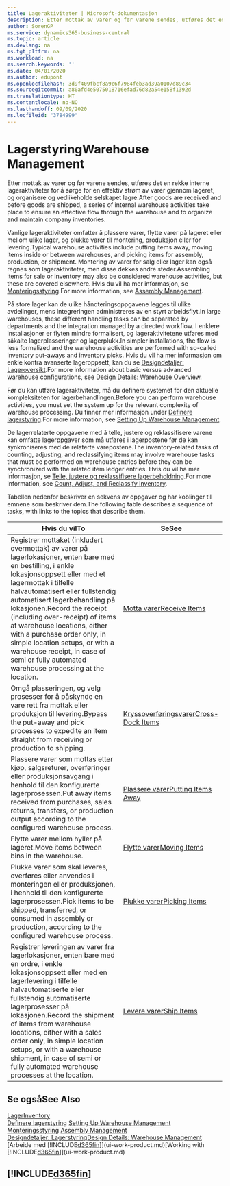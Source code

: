 ```yaml
---
title: Lageraktiviteter | Microsoft-dokumentasjon
description: Etter mottak av varer og før varene sendes, utføres det en rekke interne lageraktiviteter for å sørge for en effektiv strøm av varer gjennom lageret, og organisere og vedlikeholde selskapet lagre.
author: SorenGP
ms.service: dynamics365-business-central
ms.topic: article
ms.devlang: na
ms.tgt_pltfrm: na
ms.workload: na
ms.search.keywords: ''
ms.date: 04/01/2020
ms.author: edupont
ms.openlocfilehash: 3d9f409fbcf8a9c6f7984feb3ad39a0107d89c34
ms.sourcegitcommit: a80afd4e5075018716efad76d82a54e158f1392d
ms.translationtype: HT
ms.contentlocale: nb-NO
ms.lasthandoff: 09/09/2020
ms.locfileid: "3784999"
---
```

# <a name="warehouse-management"></a><span data-ttu-id="6d9d5-103">Lagerstyring</span><span class="sxs-lookup"><span data-stu-id="6d9d5-103">Warehouse Management</span></span>
<span data-ttu-id="6d9d5-104">Etter mottak av varer og før varene sendes, utføres det en rekke interne lageraktiviteter for å sørge for en effektiv strøm av varer gjennom lageret, og organisere og vedlikeholde selskapet lagre.</span><span class="sxs-lookup"><span data-stu-id="6d9d5-104">After goods are received and before goods are shipped, a series of internal warehouse activities take place to ensure an effective flow through the warehouse and to organize and maintain company inventories.</span></span>

<span data-ttu-id="6d9d5-105">Vanlige lageraktiviteter omfatter å plassere varer, flytte varer på lageret eller mellom ulike lager, og plukke varer til montering, produksjon eller for levering.</span><span class="sxs-lookup"><span data-stu-id="6d9d5-105">Typical warehouse activities include putting items away, moving items inside or between warehouses, and picking items for assembly, production, or shipment.</span></span> <span data-ttu-id="6d9d5-106">Montering av varer for salg eller lager kan også regnes som lageraktiviteter, men disse dekkes andre steder.</span><span class="sxs-lookup"><span data-stu-id="6d9d5-106">Assembling items for sale or inventory may also be considered warehouse activities, but these are covered elsewhere.</span></span> <span data-ttu-id="6d9d5-107">Hvis du vil ha mer informasjon, se [Monteringsstyring](assembly-assemble-items.md).</span><span class="sxs-lookup"><span data-stu-id="6d9d5-107">For more information, see [Assembly Management](assembly-assemble-items.md).</span></span>  

<span data-ttu-id="6d9d5-108">På store lager kan de ulike håndteringsoppgavene legges til ulike avdelinger, mens integreringen administreres av en styrt arbeidsflyt.</span><span class="sxs-lookup"><span data-stu-id="6d9d5-108">In large warehouses, these different handling tasks can be separated by departments and the integration managed by a directed workflow.</span></span> <span data-ttu-id="6d9d5-109">I enklere installasjoner er flyten mindre formalisert, og lageraktivitetene utføres med såkalte lagerplasseringer og lagerplukk.</span><span class="sxs-lookup"><span data-stu-id="6d9d5-109">In simpler installations, the flow is less formalized and the warehouse activities are performed with so-called inventory put-aways and inventory picks.</span></span> <span data-ttu-id="6d9d5-110">Hvis du vil ha mer informasjon om enkle kontra avanserte lageroppsett, kan du se [Designdetaljer: Lageroversikt](design-details-warehouse-overview.md).</span><span class="sxs-lookup"><span data-stu-id="6d9d5-110">For more information about basic versus advanced warehouse configurations, see [Design Details: Warehouse Overview](design-details-warehouse-overview.md).</span></span>

<span data-ttu-id="6d9d5-111">Før du kan utføre lageraktiviteter, må du definere systemet for den aktuelle kompleksiteten for lagerbehandlingen.</span><span class="sxs-lookup"><span data-stu-id="6d9d5-111">Before you can perform warehouse activities, you must set the system up for the relevant complexity of warehouse processing.</span></span> <span data-ttu-id="6d9d5-112">Du finner mer informasjon under [Definere lagerstyring](warehouse-setup-warehouse.md).</span><span class="sxs-lookup"><span data-stu-id="6d9d5-112">For more information, see [Setting Up Warehouse Management](warehouse-setup-warehouse.md).</span></span>

<span data-ttu-id="6d9d5-113">De lagerrelaterte oppgavene med å telle, justere og reklassifisere varene kan omfatte lagerppgaver som må utføres i lagerpostene før de kan synkroniseres med de relaterte varepostene.</span><span class="sxs-lookup"><span data-stu-id="6d9d5-113">The inventory-related tasks of counting, adjusting, and reclassifying items may involve warehouse tasks that must be performed on warehouse entries before they can be synchronized with the related item ledger entries.</span></span> <span data-ttu-id="6d9d5-114">Hvis du vil ha mer informasjon, se [Telle, justere og reklassifisere lagerbeholdning](inventory-how-count-adjust-reclassify.md).</span><span class="sxs-lookup"><span data-stu-id="6d9d5-114">For more information, see [Count, Adjust, and Reclassify Inventory](inventory-how-count-adjust-reclassify.md).</span></span>

 <span data-ttu-id="6d9d5-115">Tabellen nedenfor beskriver en sekvens av oppgaver og har koblinger til emnene som beskriver dem.</span><span class="sxs-lookup"><span data-stu-id="6d9d5-115">The following table describes a sequence of tasks, with links to the topics that describe them.</span></span>   

|<span data-ttu-id="6d9d5-116">**Hvis du vil**</span><span class="sxs-lookup"><span data-stu-id="6d9d5-116">**To**</span></span>|<span data-ttu-id="6d9d5-117">**Se**</span><span class="sxs-lookup"><span data-stu-id="6d9d5-117">**See**</span></span>|  
|------------|-------------|  
|<span data-ttu-id="6d9d5-118">Registrer mottaket (inkludert overmottak) av varer på lagerlokasjoner, enten bare med en bestilling, i enkle lokasjonsoppsett eller med et lagermottak i tilfelle halvautomatisert eller fullstendig automatisert lagerbehandling på lokasjonen.</span><span class="sxs-lookup"><span data-stu-id="6d9d5-118">Record the receipt (including over-receipt) of items at warehouse locations, either with a purchase order only, in simple location setups, or with a warehouse receipt, in case of semi or fully automated warehouse processing at the location.</span></span>|[<span data-ttu-id="6d9d5-119">Motta varer</span><span class="sxs-lookup"><span data-stu-id="6d9d5-119">Receive Items</span></span>](warehouse-how-receive-items.md)|
|<span data-ttu-id="6d9d5-120">Omgå plasseringen, og velg prosesser for å påskynde en vare rett fra mottak eller produksjon til levering.</span><span class="sxs-lookup"><span data-stu-id="6d9d5-120">Bypass the put-away and pick processes to expedite an item straight from receiving or production to shipping.</span></span>|[<span data-ttu-id="6d9d5-121">Kryssoverføringsvarer</span><span class="sxs-lookup"><span data-stu-id="6d9d5-121">Cross-Dock Items</span></span>](warehouse-how-to-cross-dock-items.md)|    
|<span data-ttu-id="6d9d5-122">Plassere varer som mottas etter kjøp, salgsreturer, overføringer eller produksjonsavgang i henhold til den konfigurerte lagerprosessen.</span><span class="sxs-lookup"><span data-stu-id="6d9d5-122">Put away items received from purchases, sales returns, transfers, or production output according to the configured warehouse process.</span></span>|[<span data-ttu-id="6d9d5-123">Plassere varer</span><span class="sxs-lookup"><span data-stu-id="6d9d5-123">Putting Items Away</span></span>](warehouse-put-away-items.md)|
|<span data-ttu-id="6d9d5-124">Flytte varer mellom hyller på lageret.</span><span class="sxs-lookup"><span data-stu-id="6d9d5-124">Move items between bins in the warehouse.</span></span>|[<span data-ttu-id="6d9d5-125">Flytte varer</span><span class="sxs-lookup"><span data-stu-id="6d9d5-125">Moving Items</span></span>](warehouse-move-items.md)|
|<span data-ttu-id="6d9d5-126">Plukke varer som skal leveres, overføres eller anvendes i monteringen eller produksjonen, i henhold til den konfigurerte lagerprosessen.</span><span class="sxs-lookup"><span data-stu-id="6d9d5-126">Pick items to be shipped, transferred, or consumed in assembly or production, according to the configured warehouse process.</span></span>|[<span data-ttu-id="6d9d5-127">Plukke varer</span><span class="sxs-lookup"><span data-stu-id="6d9d5-127">Picking Items</span></span>](warehouse-pick-items.md)|
|<span data-ttu-id="6d9d5-128">Registrer leveringen av varer fra lagerlokasjoner, enten bare med en ordre, i enkle lokasjonsoppsett eller med en lagerlevering i tilfelle halvautomatiserte eller fullstendig automatiserte lagerprosesser på lokasjonen.</span><span class="sxs-lookup"><span data-stu-id="6d9d5-128">Record the shipment of items from warehouse locations, either with a sales order only, in simple location setups, or with a warehouse shipment, in case of semi or fully automated warehouse processes at the location.</span></span>|[<span data-ttu-id="6d9d5-129">Levere varer</span><span class="sxs-lookup"><span data-stu-id="6d9d5-129">Ship Items</span></span>](warehouse-how-ship-items.md)|  

## <a name="see-also"></a><span data-ttu-id="6d9d5-130">Se også</span><span class="sxs-lookup"><span data-stu-id="6d9d5-130">See Also</span></span>  
[<span data-ttu-id="6d9d5-131">Lager</span><span class="sxs-lookup"><span data-stu-id="6d9d5-131">Inventory</span></span>](inventory-manage-inventory.md)  
<span data-ttu-id="6d9d5-132">[Definere lagerstyring](warehouse-setup-warehouse.md)   </span><span class="sxs-lookup"><span data-stu-id="6d9d5-132">[Setting Up Warehouse Management](warehouse-setup-warehouse.md)   </span></span>  
<span data-ttu-id="6d9d5-133">[Monteringsstyring](assembly-assemble-items.md)  </span><span class="sxs-lookup"><span data-stu-id="6d9d5-133">[Assembly Management](assembly-assemble-items.md)  </span></span>  
[<span data-ttu-id="6d9d5-134">Designdetaljer: Lagerstyring</span><span class="sxs-lookup"><span data-stu-id="6d9d5-134">Design Details: Warehouse Management</span></span>](design-details-warehouse-management.md)  
<span data-ttu-id="6d9d5-135">[Arbeide med [!INCLUDE[d365fin](includes/d365fin_md.md)]](ui-work-product.md)</span><span class="sxs-lookup"><span data-stu-id="6d9d5-135">[Working with [!INCLUDE[d365fin](includes/d365fin_md.md)]](ui-work-product.md)</span></span>  

## [!INCLUDE[d365fin](includes/free_trial_md.md)]  
